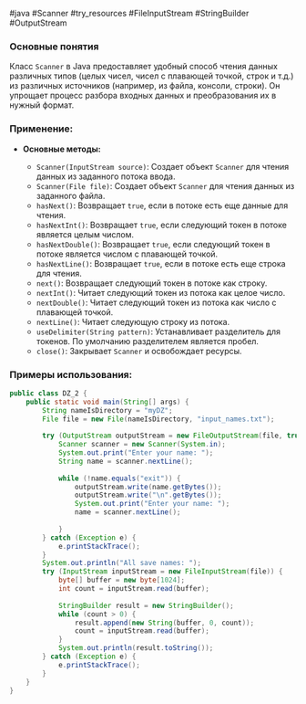 #java #Scanner #try_resources #FileInputStream #StringBuilder #OutputStream
### Основные понятия

Класс `Scanner` в Java предоставляет удобный способ чтения данных различных типов (целых чисел, чисел с плавающей точкой, строк и т.д.) из различных источников (например, из файла, консоли, строки). Он упрощает процесс разбора входных данных и преобразования их в нужный формат.
### Применение:

- **Основные методы:**
    
    - `Scanner(InputStream source)`: Создает объект `Scanner` для чтения данных из заданного потока ввода.
    - `Scanner(File file)`: Создает объект `Scanner` для чтения данных из заданного файла.
    - `hasNext()`: Возвращает `true`, если в потоке есть еще данные для чтения.
    - `hasNextInt()`: Возвращает `true`, если следующий токен в потоке является целым числом.
    - `hasNextDouble()`: Возвращает `true`, если следующий токен в потоке является числом с плавающей точкой.
    - `hasNextLine()`: Возвращает `true`, если в потоке есть еще строка для чтения.
    - `next()`: Возвращает следующий токен в потоке как строку.
    - `nextInt()`: Читает следующий токен из потока как целое число.
    - `nextDouble()`: Читает следующий токен из потока как число с плавающей точкой.
    - `nextLine()`: Читает следующую строку из потока.
    - `useDelimiter(String pattern)`: Устанавливает разделитель для токенов. По умолчанию разделителем является пробел.
    - `close()`: Закрывает `Scanner` и освобождает ресурсы.
### Примеры использования:

```java
public class DZ_2 {  
    public static void main(String[] args) {  
        String nameIsDirectory = "myDZ";  
        File file = new File(nameIsDirectory, "input_names.txt");  
  
        try (OutputStream outputStream = new FileOutputStream(file, true)) {  
            Scanner scanner = new Scanner(System.in);  
            System.out.print("Enter your name: ");  
            String name = scanner.nextLine();  
  
            while (!name.equals("exit")) {  
                outputStream.write(name.getBytes());  
                outputStream.write("\n".getBytes());  
                System.out.print("Enter your name: ");  
                name = scanner.nextLine();  
  
            }  
        } catch (Exception e) {  
            e.printStackTrace();  
        }  
        System.out.println("All save names: ");  
        try (InputStream inputStream = new FileInputStream(file)) {  
            byte[] buffer = new byte[1024];  
            int count = inputStream.read(buffer);  
  
            StringBuilder result = new StringBuilder();  
            while (count > 0) {  
                result.append(new String(buffer, 0, count));  
                count = inputStream.read(buffer);  
            }  
            System.out.println(result.toString());  
        } catch (Exception e) {  
            e.printStackTrace();  
        }  
    }  
}
```


